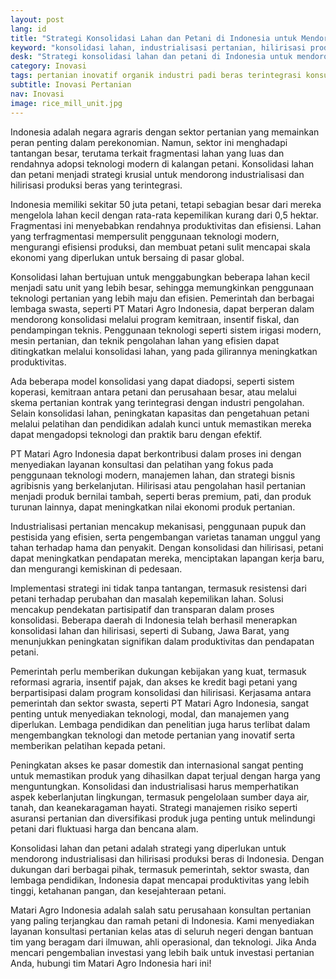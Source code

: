 ```yaml
---
layout: post
lang: id
title: "Strategi Konsolidasi Lahan dan Petani di Indonesia untuk Mendorong Industrialisasi dan Hilirisasi Produksi Beras Terintegrasi"
keyword: "konsolidasi lahan, industrialisasi pertanian, hilirisasi produksi beras, PT Matari Agro Indonesia, pelatihan pertanian, konsultasi pertanian, strategi pertanian, agribisnis, produksi beras terintegrasi, teknologi pertanian"
desk: "Strategi konsolidasi lahan dan petani di Indonesia untuk mendorong industrialisasi dan hilirisasi produksi beras terintegrasi, termasuk peran PT Matari Agro Indonesia dalam memberikan layanan konsultasi dan pelatihan pertanian guna meningkatkan produktivitas dan efisiensi agribisnis di Indonesia."
category: Inovasi
tags: pertanian inovatif organik industri padi beras terintegrasi konsultan ketahanan pangan
subtitle: Inovasi Pertanian
nav: Inovasi
image: rice_mill_unit.jpg
---
```


Indonesia adalah negara agraris dengan sektor pertanian yang memainkan peran penting dalam perekonomian. Namun, sektor ini menghadapi tantangan besar, terutama terkait fragmentasi lahan yang luas dan rendahnya adopsi teknologi modern di kalangan petani. Konsolidasi lahan dan petani menjadi strategi krusial untuk mendorong industrialisasi dan hilirisasi produksi beras yang terintegrasi.

Indonesia memiliki sekitar 50 juta petani, tetapi sebagian besar dari mereka mengelola lahan kecil dengan rata-rata kepemilikan kurang dari 0,5 hektar. Fragmentasi ini menyebabkan rendahnya produktivitas dan efisiensi. Lahan yang terfragmentasi mempersulit penggunaan teknologi modern, mengurangi efisiensi produksi, dan membuat petani sulit mencapai skala ekonomi yang diperlukan untuk bersaing di pasar global.

Konsolidasi lahan bertujuan untuk menggabungkan beberapa lahan kecil menjadi satu unit yang lebih besar, sehingga memungkinkan penggunaan teknologi pertanian yang lebih maju dan efisien. Pemerintah dan berbagai lembaga swasta, seperti PT Matari Agro Indonesia, dapat berperan dalam mendorong konsolidasi melalui program kemitraan, insentif fiskal, dan pendampingan teknis. Penggunaan teknologi seperti sistem irigasi modern, mesin pertanian, dan teknik pengolahan lahan yang efisien dapat ditingkatkan melalui konsolidasi lahan, yang pada gilirannya meningkatkan produktivitas.

Ada beberapa model konsolidasi yang dapat diadopsi, seperti sistem koperasi, kemitraan antara petani dan perusahaan besar, atau melalui skema pertanian kontrak yang terintegrasi dengan industri pengolahan. Selain konsolidasi lahan, peningkatan kapasitas dan pengetahuan petani melalui pelatihan dan pendidikan adalah kunci untuk memastikan mereka dapat mengadopsi teknologi dan praktik baru dengan efektif.

PT Matari Agro Indonesia dapat berkontribusi dalam proses ini dengan menyediakan layanan konsultasi dan pelatihan yang fokus pada penggunaan teknologi modern, manajemen lahan, dan strategi bisnis agribisnis yang berkelanjutan. Hilirisasi atau pengolahan hasil pertanian menjadi produk bernilai tambah, seperti beras premium, pati, dan produk turunan lainnya, dapat meningkatkan nilai ekonomi produk pertanian.

Industrialisasi pertanian mencakup mekanisasi, penggunaan pupuk dan pestisida yang efisien, serta pengembangan varietas tanaman unggul yang tahan terhadap hama dan penyakit. Dengan konsolidasi dan hilirisasi, petani dapat meningkatkan pendapatan mereka, menciptakan lapangan kerja baru, dan mengurangi kemiskinan di pedesaan.

Implementasi strategi ini tidak tanpa tantangan, termasuk resistensi dari petani terhadap perubahan dan masalah kepemilikan lahan. Solusi mencakup pendekatan partisipatif dan transparan dalam proses konsolidasi. Beberapa daerah di Indonesia telah berhasil menerapkan konsolidasi lahan dan hilirisasi, seperti di Subang, Jawa Barat, yang menunjukkan peningkatan signifikan dalam produktivitas dan pendapatan petani.

Pemerintah perlu memberikan dukungan kebijakan yang kuat, termasuk reformasi agraria, insentif pajak, dan akses ke kredit bagi petani yang berpartisipasi dalam program konsolidasi dan hilirisasi. Kerjasama antara pemerintah dan sektor swasta, seperti PT Matari Agro Indonesia, sangat penting untuk menyediakan teknologi, modal, dan manajemen yang diperlukan. Lembaga pendidikan dan penelitian juga harus terlibat dalam mengembangkan teknologi dan metode pertanian yang inovatif serta memberikan pelatihan kepada petani.

Peningkatan akses ke pasar domestik dan internasional sangat penting untuk memastikan produk yang dihasilkan dapat terjual dengan harga yang menguntungkan. Konsolidasi dan industrialisasi harus memperhatikan aspek keberlanjutan lingkungan, termasuk pengelolaan sumber daya air, tanah, dan keanekaragaman hayati. Strategi manajemen risiko seperti asuransi pertanian dan diversifikasi produk juga penting untuk melindungi petani dari fluktuasi harga dan bencana alam.

Konsolidasi lahan dan petani adalah strategi yang diperlukan untuk mendorong industrialisasi dan hilirisasi produksi beras di Indonesia. Dengan dukungan dari berbagai pihak, termasuk pemerintah, sektor swasta, dan lembaga pendidikan, Indonesia dapat mencapai produktivitas yang lebih tinggi, ketahanan pangan, dan kesejahteraan petani.

Matari Agro Indonesia adalah salah satu perusahaan konsultan pertanian yang paling terjangkau dan ramah petani di Indonesia. Kami menyediakan layanan konsultasi pertanian kelas atas di seluruh negeri dengan bantuan tim yang beragam dari ilmuwan, ahli operasional, dan teknologi. Jika Anda mencari pengembalian investasi yang lebih baik untuk investasi pertanian Anda, hubungi tim Matari Agro Indonesia hari ini!

